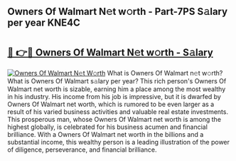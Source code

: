 ## Owners Of Walmart N𝚎t w𝚘rth - Part-7PS S𝚊lary per year KNE4C

# <h2><a href="http://gc2mp5o.nevu.top/?p=Owners+Of+Walmart">🔗 👉🔴 Owners Of Walmart N𝚎t w𝚘rth - S𝚊lary</a></h2>

[![Owners Of Walmart N𝚎t W𝚘rth](https://i.imgur.com/Oavwk0R.jpeg)](http://gc2mp5o.nevu.top/?p=Owners+Of+Walmart)
What is Owners Of Walmart n𝚎t w𝚘rth? What is Owners Of Walmart s𝚊lary per year?
This rich person's Owners Of Walmart net worth is sizable, earning him a place among the most wealthy in his industry. His income from his job is impressive, but it is dwarfed by Owners Of Walmart net worth, which is rumored to be even larger as a result of his varied business activities and valuable real estate investments. This prosperous man, whose Owners Of Walmart net worth is among the highest globally, is celebrated for his business acumen and financial brilliance. With a Owners Of Walmart net worth in the billions and a substantial income, this wealthy person is a leading illustration of the power of diligence, perseverance, and financial brilliance.
